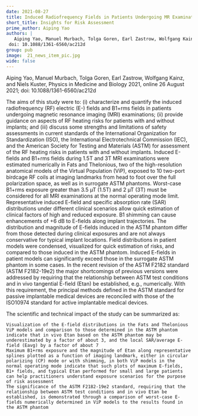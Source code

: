 ```yaml
---
date: 2021-08-27
title: Induced Radiofrequency Fields in Patients Undergoing MR Examinations: Insights for Risk Assessment
short_title: Insights for Risk Assessment
prime_author: Aiping Yao
authors: |
   Aiping Yao, Manuel Murbach, Tolga Goren, Earl Zastrow, Wolfgang Kainz, and Niels Kuster, Physics in Medicine and Biology 2021, online 26 August 2021
 doi: 10.1088/1361-6560/ac212d
group: pub
image:  21_news_item_pic.jpg
wide: false
---
```

Aiping Yao, Manuel Murbach, Tolga Goren, Earl Zastrow, Wolfgang Kainz, and Niels Kuster, Physics in Medicine and Biology 2021, online 26 August 2021; doi: 10.1088/1361-6560/ac212d

The aims of this study were to: (i) characterize and quantify the induced radiofrequency (RF) electric (E-) fields and B1+rms fields in patients undergoing magnetic resonance imaging (MRI) examinations; (ii) provide guidance on aspects of RF heating risks for patients with and without implants; and (iii) discuss some strengths and limitations of safety assessments in current standards of the International Organization for Standardization (ISO), the International Electrotechnical Commission (IEC), and the American Society for Testing and Materials (ASTM) for assessment of the RF heating risks in patients with and without implants. Induced E-fields and B1+rms fields during 1.5T and 3T MRI examinations were estimated numerically in Fats and Thelonious, two of the high-resolution anatomical models of the Virtual Population (ViP), exposed to 10 two-port birdcage RF coils at imaging landmarks from head to foot over the full polarization space, as well as in surrogate ASTM phantoms. Worst-case B1+rms exposure greater than 3.5 µT (1.5T) and 2 µT (3T) must be considered for all MRI examinations at the normal operating mode limit. Representative induced E-field and specific absorption rate (SAR) distributions under different clinical scenarios allow quick estimation of clinical factors of high and reduced exposure. B1 shimming can cause enhancements of +6 dB to E-fields along implant trajectories. The distribution and magnitude of E-fields induced in the ASTM phantom differ from those detected during clinical exposures and are not always conservative for typical implant locations. Field distributions in patient models were condensed, visualized for quick estimation of risks, and compared to those induced in the ASTM phantom. Induced E-fields in patient models can significantly exceed those in the surrogate ASTM phantom in some cases. In the recent revision of the ASTM F2182 standard (ASTM F2182-19e2) the major shortcomings of previous versions were addressed by requiring that the relationship between ASTM test conditions and in vivo tangential E-field (Etan) be established, e.g., numerically. With this requirement, the principal methods defined in the ASTM standard for passive implantable medical devices are reconciled with those of the ISO10974 standard for active implantable medical devices.

The scientific and technical impact of the study can be summarized as:

    Visualization of the E-field distributions in the Fats and Thelonious ViP models and comparison to those determined in the ASTM phantom indicate that in vivo Etan based on the ASTM phantom may be underestimated by a factor of about 3, and the local SAR/average E-field (Eavg) by a factor of about 7
    Maximum B1+rms exposure and the magnitude of Etan along representative splines plotted as a function of imaging landmark, either in circular polarizing (CP) mode or with shimming, in both ViP models in the normal operating mode indicate that such plots of maximum E-fields, B1+ fields, and typical Etan performed for small and large patients can help practitioners understand exposure scenarios for the purpose of risk assessment
    The significance of the ASTM F2182-19e2 standard, requiring that the relationship between ASTM test conditions and in vivo Etan be established, is demonstrated through a comparison of worst-case E-fields numerically determined in ViP models to the results found in the ASTM phantom
